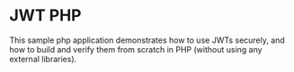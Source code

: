 # JWT PHP

This sample php application demonstrates how to use JWTs securely, and how to build and verify them from scratch in PHP (without using any external libraries). 
